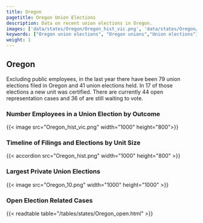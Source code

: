 ```yaml
---
title: Oregon
pagetitle: Oregon Union Elections
description: Data on recent union elections in Oregon.
images: ['data/states/Oregon/Oregon_hist_vic.png', 'data/states/Oregon/Oregon_hist_size.png', 'data/states/Oregon/Oregon_10.png']
keywords: ["Oregon union elections", "Oregon unions","Union elections"]
weight: 1
---
```

##  Oregon

Excluding public employees, in the last year there have been 79 union elections filed in Oregon and 41 union elections held. In 17 of those elections a new unit was certified. There are currently 44 open representation cases and 36 of are still waiting to vote.

### Number Employees in a Union Election by Outcome
{{< image src="Oregon_hist_vic.png" width="1000" height="800">}}

### Timeline of Filings and Elections by Unit Size
{{< accordion src="Oregon_hist.png" width="1000" height="800" >}}

### Largest Private Union Elections
{{< image src="Oregon_10.png" width="1000" height="1000"  >}}

### Open Election Related Cases
{{< readtable table="/tables/states/Oregon_open.html" >}}

